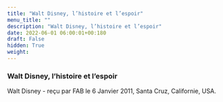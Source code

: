 ```yaml
---
title: "Walt Disney, l’histoire et l’espoir"
menu_title: ""
description: "Walt Disney, l’histoire et l’espoir"
date: 2022-06-01 06:00:01+00:180
draft: False
hidden: True
weight:
---
```

### Walt Disney, l’histoire et l’espoir

Walt Disney - reçu par FAB le 6 Janvier 2011, Santa Cruz, Californie, USA.



